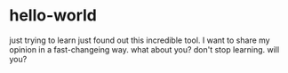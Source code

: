 # hello-world
just trying to learn
just found out this incredible tool.
I want to share my opinion in a fast-changeing way.
what about you?
don't stop learning.
will you?
